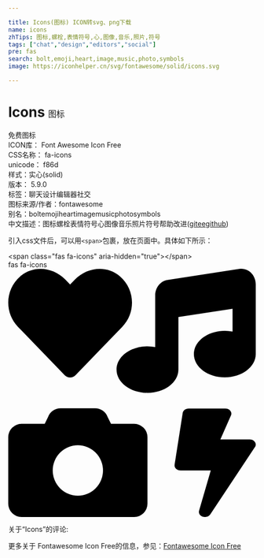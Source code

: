 ```yaml
---

title: Icons(图标) ICON转svg、png下载
name: icons
zhTips: 图标,螺栓,表情符号,心,图像,音乐,照片,符号
tags: ["chat","design","editors","social"]
pre: fas
search: bolt,emoji,heart,image,music,photo,symbols
image: https://iconhelper.cn/svg/fontawesome/solid/icons.svg

---
```


# Icons  <small style="font-size: 60%;font-weight: 100">图标</small>


<div class="detail-page">
<p>
<span><span class="badge-success badge">免费图标</span> </span>
<br/>
<span>
ICON库：
<span class="badge-secondary badge">Font Awesome Icon Free</span> 
</span>
<br/>
<span>
CSS名称：
<span class="badge-secondary badge">fa-icons</span> 
</span>
<br/>
<span>
unicode：
<span class="badge-secondary badge">f86d</span> 
<copy-btn content='f86d' btn-title=""></copy-btn>
<copy-btn :content='String.fromCodePoint(parseInt("f86d", 16))' btn-title="复制U"></copy-btn>
</span><br/><span>样式：<span class="badge-light badge">实心(solid)</span></span>
<br/>
<span>
版本：
<span class="badge-secondary badge">5.9.0</span> 
</span><br/><span>标签：<span class="badge-light badge"><router-link to="/tags/chat.html">聊天</router-link></span><span class="badge-light badge"><router-link to="/tags/design.html">设计</router-link></span><span class="badge-light badge"><router-link to="/tags/editors.html">编辑器</router-link></span><span class="badge-light badge"><router-link to="/tags/social.html">社交</router-link></span></span>
<br/>
<span>图标来源/作者：<span class="badge-light badge">fontawesome</span></span> 
<br/>
<span>别名：<span class="badge-light badge">bolt</span><span class="badge-light badge">emoji</span><span class="badge-light badge">heart</span><span class="badge-light badge">image</span><span class="badge-light badge">music</span><span class="badge-light badge">photo</span><span class="badge-light badge">symbols</span></span><br/><span class="zh-detail">中文描述：<span class="badge-primary badge">图标</span><span class="badge-primary badge">螺栓</span><span class="badge-primary badge">表情符号</span><span class="badge-primary badge">心</span><span class="badge-primary badge">图像</span><span class="badge-primary badge">音乐</span><span class="badge-primary badge">照片</span><span class="badge-primary badge">符号</span><span class="help-link"><span>帮助改进</span>(<a href="https://gitee.com/liuwave/icon-helper/edit/master/json/fontawesome/solid/icons.json" target="_blank" rel="noopener noreferrer">gitee</a><a href="https://github.com/liuwave/icon-helper/edit/master/json/fontawesome/solid/icons.json" target="_blank" rel="noopener noreferrer">github</a></span>)</span><br/>
</p>
</div>
<div class="alert alert-dark">
  <i class="fas fa-icons fa-xs"></i>
  <i class="fas fa-icons fa-sm"></i>
  <i class="fas fa-icons fa-lg"></i>
  <i class="fas fa-icons fa-2x"></i>
  <i class="fas fa-icons fa-3x"></i>
  <i class="fas fa-icons fa-5x"></i>
  <i class="fas fa-icons fa-7x"></i>
</div>
<div>
  <p>引入css文件后，可以用<code>&lt;span&gt;</code>包裹，放在页面中。具体如下所示：    
  </p>
  <div class="alert alert-primary" style="font-size: 14px">
    &lt;span class="fas fa-icons" aria-hidden="true"&gt;&lt;/span&gt;
    <copy-btn content='<span class="fas fa-icons" aria-hidden="true"></span>'></copy-btn>
  </div>
  <div class="alert alert-secondary">
    <i class="fas fa-icons"
    style="font-size: 24px"
    aria-hidden="true"></i> fas fa-icons
    <copy-btn content="fas fa-icons" btn-title="复制图标名称"></copy-btn>
  </div>
</div>
<div id="svg" class="svg-wrap">
<svg xmlns="http://www.w3.org/2000/svg" viewBox="0 0 512 512"><path d="M116.65 219.35a15.68 15.68 0 0 0 22.65 0l96.75-99.83c28.15-29 26.5-77.1-4.91-103.88C203.75-7.7 163-3.5 137.86 22.44L128 32.58l-9.85-10.14C93.05-3.5 52.25-7.7 24.86 15.64c-31.41 26.78-33 74.85-5 103.88zm143.92 100.49h-48l-7.08-14.24a27.39 27.39 0 0 0-25.66-17.78h-71.71a27.39 27.39 0 0 0-25.66 17.78l-7 14.24h-48A27.45 27.45 0 0 0 0 347.3v137.25A27.44 27.44 0 0 0 27.43 512h233.14A27.45 27.45 0 0 0 288 484.55V347.3a27.45 27.45 0 0 0-27.43-27.46zM144 468a52 52 0 1 1 52-52 52 52 0 0 1-52 52zm355.4-115.9h-60.58l22.36-50.75c2.1-6.65-3.93-13.21-12.18-13.21h-75.59c-6.3 0-11.66 3.9-12.5 9.1l-16.8 106.93c-1 6.3 4.88 11.89 12.5 11.89h62.31l-24.2 83c-1.89 6.65 4.2 12.9 12.23 12.9a13.26 13.26 0 0 0 10.92-5.25l92.4-138.91c4.88-6.91-1.16-15.7-10.87-15.7zM478.08.33L329.51 23.17C314.87 25.42 304 38.92 304 54.83V161.6a83.25 83.25 0 0 0-16-1.7c-35.35 0-64 21.48-64 48s28.65 48 64 48c35.2 0 63.73-21.32 64-47.66V99.66l112-17.22v47.18a83.25 83.25 0 0 0-16-1.7c-35.35 0-64 21.48-64 48s28.65 48 64 48c35.2 0 63.73-21.32 64-47.66V32c0-19.48-16-34.42-33.92-31.67z"/></svg>
</div>
<detail full-name='fa-icons'></detail>
<div>
<p>关于“Icons”的评论:</p>
</div>
<Vssue title="关于“Icons”的评论" ></Vssue>    
<div><p>更多关于  Fontawesome Icon Free的信息，参见：<a target="_blank" href="https://iconhelper.cn/fontawesome.html">Fontawesome Icon Free</a>
</p></div>
